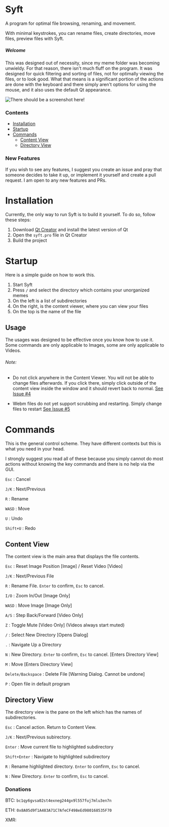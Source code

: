# Syft
A program for optimal file browsing, renaming, and movement.

With minimal keystrokes, you can rename files, create directories, move files, preview files with Syft.

##### Welcome
This was designed out of necessity, since my meme folder was becoming unwieldy. For that reason, there isn't much fluff on the program.
It was designed for quick filtering and sorting of files, not for optimally viewing the files, or to look good.
What that means is a significant portion of the actions are done with the keyboard and there simply aren't options for using the mouse, and it also uses the default Qt appearance.

![There should be a screenshot here!](https://github.com/syftking/syft/blob/main/sample.png?raw=true)

### Contents
- [Installation](#Installation)
- [Startup](#Startup)
- [Commands](#Commands)
   - [Content View](#Content_View)
   - [Directory View](#Directory_View)

### New Features
If you wish to see any features, I suggest you create an issue and pray that someone decides to take it up, or implement it yourself and create a pull request.
I am open to any new features and PRs.

# Installation

Currently, the only way to run Syft is to build it yourself.
To do so, follow these steps:

1) Download [Qt Creator](https://www.qt.io/product/development-tools) and install the latest version of Qt
2) Open the `syft.pro` file in Qt Creator
3) Build the project

# Startup

Here is a simple guide on how to work this.
1) Start Syft
2) Press `/` and select the directory which contains your unorganized memes
3) On the left is a list of subdirectories
4) On the right, is the content viewer, where you can view your files
5) On the top is the name of the file

## Usage

The usages was designed to be effective once you know how to use it. Some commands are only applicable to Images, some are only applicable to Videos.

###### Note:
- Do not click anywhere in the Content Viewer. You will not be able to change files afterwards. If you click there, simply click outside of the content view inside the window and it should revert back to normal. [See Issue #4](https://github.com/syftking/syft/issues/4)

- Webm files do not yet support scrubbing and restarting. Simply change files to restart [See Issue #5](https://github.com/syftking/syft/issues/5)



# Commands

This is the general control scheme. They have different contexts but this is what you need in your head.

I strongly suggest you read all of these because you simply cannot do most actions without knowing the key commands and there is no help via the GUI.


`Esc` : Cancel

`J/K` : Next/Previous 

`R` : Rename

`WASD` : Move

`U` : Undo

`Shift+U` : Redo



## Content View

The content view is the main area that displays the file contents.

`Esc` : Reset Image Position [Image] / Reset Video [Video]

`J/K` : Next/Previous File

`R` : Rename File. `Enter` to confirm, `Esc` to cancel.

`I/O` : Zoom In/Out [Image Only]

`WASD` : Move Image [Image Only]

`A/S` : Step Back/Forward [Video Only]

`Z` : Toggle Mute [Video Only] (Videos always start muted)

`/` : Select New Directory [Opens Dialog]

`.` : Navigate Up a Directory

`N` : New Directory. `Enter` to confirm, `Esc` to cancel. [Enters Directory View]

`M` : Move [Enters Directory View]

`Delete/Backspace` : Delete File [Warning Dialog. Cannot be undone]

`P` : Open file in default program



## Directory View

The directory view is the pane on the left which has the names of subdirectories.

`Esc` : Cancel action. Return to Content View.

`J/K` : Next/Previous subirectory.

`Enter` : Move current file to highlighted subdirectory

`Shift+Enter` : Navigate to highlighted subdirectory

`R` : Rename highlighted directory. `Enter` to confirm, `Esc` to cancel.

`N` : New Directory. `Enter` to confirm, `Esc` to cancel.

### Donations

BTC: `bc1qy6gvsa02st4exneg244gx9l557fuj7mlu3en7n`

ETH: `0x8A05d9f1A483A71C7AfeCF498eEd980168535F70`

XMR: 

